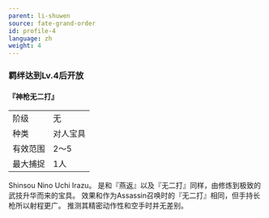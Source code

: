 ```yaml
---
parent: li-shuwen
source: fate-grand-order
id: profile-4
language: zh
weight: 4
---
```


### 羁绊达到Lv.4后开放

#### 『神枪无二打』

<table>
  <tr><td>阶级</td><td>无</td></tr>
  <tr><td>种类</td><td>对人宝具</td></tr>
  <tr><td>有效范围</td><td>2～5</td></tr>
  <tr><td>最大捕捉</td><td>1人</td></tr>
</table>

Shinsou Nino Uchi Irazu。
是和『燕返』以及『无二打』同样，由修炼到极致的武技升华而来的宝具。
效果和作为Assassin召唤时的『无二打』相同，但手持长枪所以射程更广。
推测其精密动作性和空手时并无差别。
